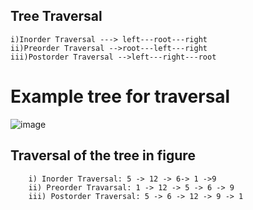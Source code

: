 ## Tree Traversal 
    i)Inorder Traversal ---> left---root---right
    ii)Preorder Traversal -->root---left---right
    iii)Postorder Traversal -->left---right---root
 # Example tree for traversal
![image](https://user-images.githubusercontent.com/71994991/188248828-c32f856f-1980-4c96-a748-50299e658bf9.png)
## Traversal of the tree in figure
        i) Inorder Traversal: 5 -> 12 -> 6-> 1 ->9
        ii) Preorder Travarsal: 1 -> 12 -> 5 -> 6 -> 9
        iii) Postorder Traversal: 5 -> 6 -> 12 -> 9 -> 1

        

